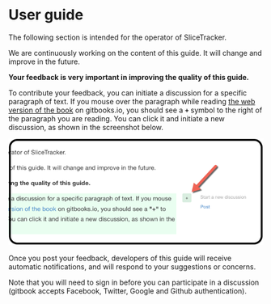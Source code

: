 # User guide

The following section is intended for the operator of SliceTracker.

We are continuously working on the content of this guide. It will change and improve in the future.

**Your feedback is very important in improving the quality of this guide.**

To contribute your feedback, you can initiate a discussion for a specific paragraph of text. If you mouse over the paragraph while reading [the web version of the book](https://fedorov.gitbooks.io/slicetracker/content/) on gitbooks.io, you should see a **`+`** symbol to the right of the paragraph you are reading. You can click it and initiate a new discussion, as shown in the screenshot below. 

![](images/gitbook_discussion.png)

Once you post your feedback, developers of this guide will receive automatic notifications, and will respond to your suggestions or concerns.

Note that you will need to sign in before you can participate in a discussion (gitbook accepts Facebook, Twitter, Google and Github authentication).


